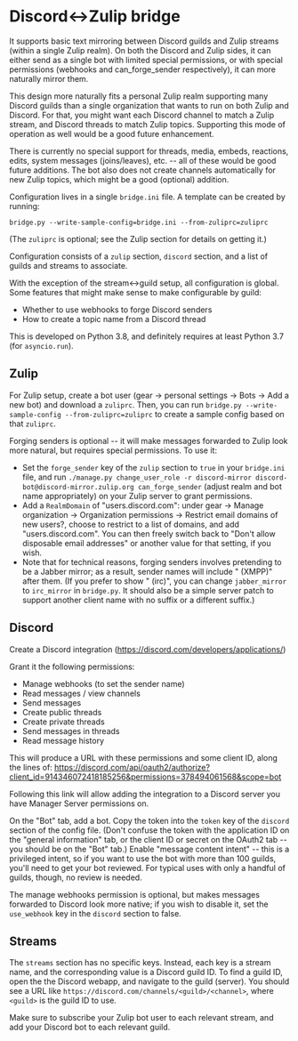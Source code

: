 # Discord<->Zulip bridge

It supports basic text mirroring between Discord guilds and Zulip
streams (within a single Zulip realm). On both the Discord and Zulip
sides, it can either send as a single bot with limited special
permissions, or with special permissions (webhooks and can_forge_sender
respectively), it can more naturally mirror them.

This design more naturally fits a personal Zulip realm supporting many Discord
guilds than a single organization that wants to run on both Zulip and Discord.
For that, you might want each Discord channel to match a Zulip stream, and
Discord threads to match Zulip topics. Supporting this mode of operation as
well would be a good future enhancement.

There is currently no special support for threads, media, embeds, reactions,
edits, system messages (joins/leaves), etc. -- all of these would be good
future additions. The bot also does not create channels automatically for new
Zulip topics, which might be a good (optional) addition.

Configuration lives in a single `bridge.ini` file. A template can be created by running:
```
bridge.py --write-sample-config=bridge.ini --from-zuliprc=zuliprc
```

(The `zuliprc` is optional; see the Zulip section for details on getting it.)

Configuration consists of a `zulip` section, `discord` section, and a list of guilds and streams to associate.

With the exception of the stream<->guild setup, all configuration is global. Some features that might make sense to make configurable by guild:
- Whether to use webhooks to forge Discord senders
- How to create a topic name from a Discord thread

This is developed on Python 3.8, and definitely requires at least Python 3.7 (for `asyncio.run`).

## Zulip

For Zulip setup, create a bot user (gear -> personal settings -> Bots -> Add a
new bot) and download a `zuliprc`. Then, you can run `bridge.py
--write-sample-config --from-zuliprc=zuliprc` to create a sample config based
on that `zuliprc`.

Forging senders is optional -- it will make messages forwarded to Zulip look
more natural, but requires special permissions. To use it:
- Set the `forge_sender` key of the `zulip` section to `true` in your
  `bridge.ini` file, and run `./manage.py change_user_role -r discord-mirror
  discord-bot@discord-mirror.zulip.org can_forge_sender` (adjust realm and bot
  name appropriately) on your Zulip server to grant permissions.
- Add a `RealmDomain` of "users.discord.com": under gear -> Manage organization
  -> Organization permissions -> Restrict email domains of new users?, choose
  to restrict to a list of domains, and add "users.discord.com". You can then
  freely switch back to "Don't allow disposable email addresses" or another
  value for that setting, if you wish.
- Note that for technical reasons, forging senders involves pretending to be a
  Jabber mirror; as a result, sender names will include " (XMPP)" after them.
  (If you prefer to show " (irc)", you can change `jabber_mirror` to
  `irc_mirror` in `bridge.py`. It should also be a simple server patch to
  support another client name with no suffix or a different suffix.)

## Discord

Create a Discord integration (https://discord.com/developers/applications/)

Grant it the following permissions:
- Manage webhooks (to set the sender name)
- Read messages / view channels
- Send messages
- Create public threads
- Create private threads
- Send messages in threads
- Read message history

This will produce a URL with these permissions and some client ID, along the lines of:
https://discord.com/api/oauth2/authorize?client_id=914346072418185256&permissions=378494061568&scope=bot

Following this link will allow adding the integration to a Discord server you have Manager Server permissions on.


On the "Bot" tab, add a bot. Copy the token into the `token` key of the
`discord` section of the config file. (Don't confuse the token with the
application ID on the "general information" tab, or the client ID or secret on
the OAuth2 tab -- you should be on the "Bot" tab.) Enable "message content
intent" -- this is a privileged intent, so if you want to use the bot with more
than 100 guilds, you'll need to get your bot reviewed. For typical uses with
only a handful of guilds, though, no review is needed.

The manage webhooks permission is optional, but makes messages forwarded to
Discord look more native; if you wish to disable it, set the `use_webhook` key
in the `discord` section to false.

## Streams

The `streams` section has no specific keys. Instead, each key is a stream name,
and the corresponding value is a Discord guild ID. To find a guild ID, open the
the Discord webapp, and navigate to the guild (server). You should see a URL
like `https://discord.com/channels/<guild>/<channel>`, where `<guild>` is the
guild ID to use.

Make sure to subscribe your Zulip bot user to each relevant stream, and add
your Discord bot to each relevant guild.
